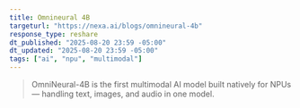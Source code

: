 ```yaml
---
title: Omnineural 4B
targeturl: "https://nexa.ai/blogs/omnineural-4b"
response_type: reshare
dt_published: "2025-08-20 23:59 -05:00"
dt_updated: "2025-08-20 23:59 -05:00"
tags: ["ai", "npu", "multimodal"]
---
```


> OmniNeural-4B is the first multimodal AI model built natively for NPUs — handling text, images, and audio in one model.
